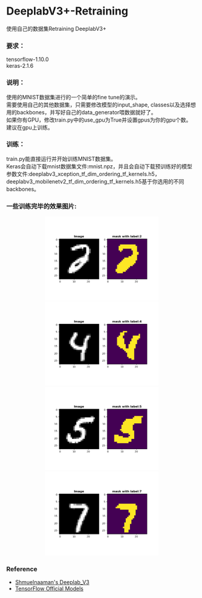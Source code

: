 # DeeplabV3+-Retraining
使用自己的数据集Retraining DeeplabV3+


### 要求：
tensorflow-1.10.0<br>
keras-2.1.6<br>


### 说明：
使用的MNIST数据集进行的一个简单的fine tune的演示。<br>
需要使用自己的其他数据集，只需要修改模型的input_shape, classes以及选择想用的backbones，并写好自己的data_generator喂数据就好了。<br>
如果你有GPU，修改train.py中的use_gpu为True并设置gpus为你的gpu个数。<br>
建议在gpu上训练。<br>


### 训练：
train.py能直接运行并开始训练MNIST数据集。<br>
Keras会自动下载mnist数据集文件:mnist.npz，并且会自动下载预训练好的模型参数文件:deeplabv3_xception_tf_dim_ordering_tf_kernels.h5，deeplabv3_mobilenetv2_tf_dim_ordering_tf_kernels.h5基于你选用的不同backbones。<br>


### 一些训练完毕的效果图片:
<p align="center">
    <img src="asserts/02.png" width=300>
    <img src="asserts/04.png" width=300></br>
    <img src="asserts/05.png" width=300>
    <img src="asserts/07.png" width=300></br>
</p>


### Reference
- [Shmuelnaaman's Deeplab_V3](https://github.com/Shmuelnaaman/deeplab_v3)
- [TensorFlow Official Models](https://github.com/tensorflow/models/tree/master/research/deeplab)
